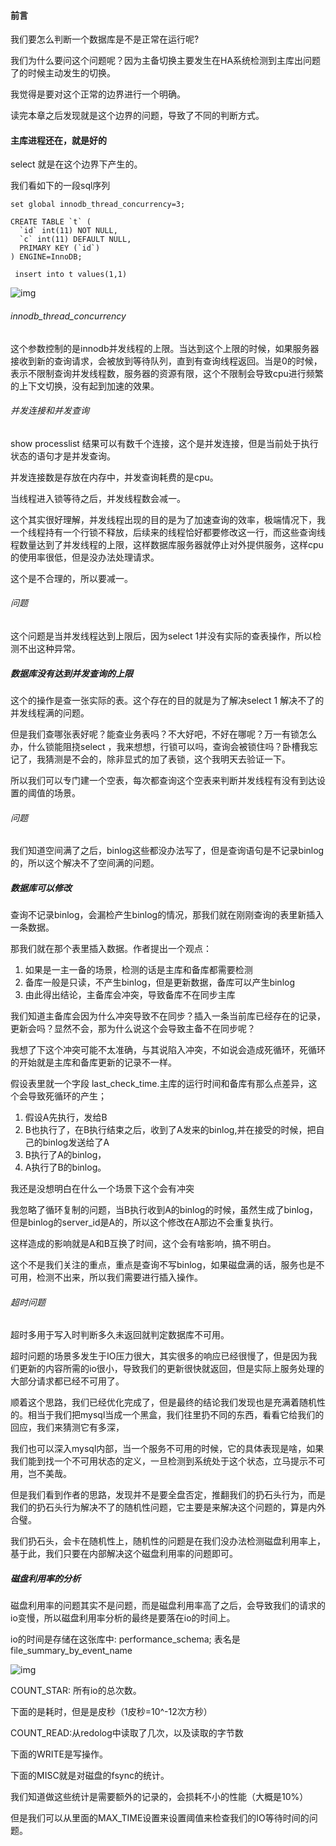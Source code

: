 #### 前言

我们要怎么判断一个数据库是不是正常在运行呢? 

我们为什么要问这个问题呢？因为主备切换主要发生在HA系统检测到主库出问题了的时候主动发生的切换。



我觉得是要对这个正常的边界进行一个明确。



读完本章之后发现就是这个边界的问题，导致了不同的判断方式。



#### 主库进程还在，就是好的

select 就是在这个边界下产生的。

我们看如下的一段sql序列

```mysql
set global innodb_thread_concurrency=3;

CREATE TABLE `t` (
  `id` int(11) NOT NULL,
  `c` int(11) DEFAULT NULL,
  PRIMARY KEY (`id`)
) ENGINE=InnoDB;

 insert into t values(1,1)
```

![img](https://static001.geekbang.org/resource/image/35/55/35076dd3d0a0d44d22b76d2a29885255.png)

###### innodb_thread_concurrency

这个参数控制的是innodb并发线程的上限。当达到这个上限的时候，如果服务器接收到新的查询请求，会被放到等待队列，直到有查询线程返回。当是0的时候，表示不限制查询并发线程数，服务器的资源有限，这个不限制会导致cpu进行频繁的上下文切换，没有起到加速的效果。

###### 并发连接和并发查询

show processlist 结果可以有数千个连接，这个是并发连接，但是当前处于执行状态的语句才是并发查询。

并发连接数是存放在内存中，并发查询耗费的是cpu。



当线程进入锁等待之后，并发线程数会减一。

这个其实很好理解，并发线程出现的目的是为了加速查询的效率，极端情况下，我一个线程持有一个行锁不释放，后续来的线程恰好都要修改这一行，而这些查询线程数量达到了并发线程的上限，这样数据库服务器就停止对外提供服务，这样cpu的使用率很低，但是没办法处理请求。

这个是不合理的，所以要减一。



###### 问题

这个问题是当并发线程达到上限后，因为select 1并没有实际的查表操作，所以检测不出这种异常。





##### 数据库没有达到并发查询的上限

这个的操作是查一张实际的表。这个存在的目的就是为了解决select 1 解决不了的并发线程满的问题。



但是我们查哪张表好呢？能查业务表吗？不大好吧，不好在哪呢？万一有锁怎么办，什么锁能阻挠select ，我来想想，行锁可以吗，查询会被锁住吗？卧槽我忘记了，我猜测是不会的，除非显式的加了表锁，这个我明天去验证一下。

所以我们可以专门建一个空表，每次都查询这个空表来判断并发线程有没有到达设置的阈值的场景。



###### 问题

我们知道空间满了之后，binlog这些都没办法写了，但是查询语句是不记录binlog的，所以这个解决不了空间满的问题。



##### 数据库可以修改

查询不记录binlog，会漏检产生binlog的情况，那我们就在刚刚查询的表里新插入一条数据。

那我们就在那个表里插入数据。作者提出一个观点：

1. 如果是一主一备的场景，检测的话是主库和备库都需要检测
2. 备库一般是只读，不产生binlog，但是更新数据，备库可以产生binlog
3. 由此得出结论，主备库会冲突，导致备库不在同步主库

我们知道主备库会因为什么冲突导致不在同步？插入一条当前库已经存在的记录，更新会吗？显然不会，那为什么说这个会导致主备不在同步呢？

我想了下这个冲突可能不太准确，与其说陷入冲突，不如说会造成死循环，死循环的开始就是主库和备库更新的记录不一样。

假设表里就一个字段 last_check_time.主库的运行时间和备库有那么点差异，这个会导致死循环的产生；

1. 假设A先执行，发给B
2. B也执行了，在B执行结束之后，收到了A发来的binlog,并在接受的时候，把自己的binlog发送给了A
3. B执行了A的binlog，
4. A执行了B的binlog。

我还是没想明白在什么一个场景下这个会有冲突



我忽略了循环复制的问题，当B执行收到A的binlog的时候，虽然生成了binlog，但是binlog的server_id是A的，所以这个修改在A那边不会重复执行。

这样造成的影响就是A和B互换了时间，这个会有啥影响，搞不明白。

这个不是我们关注的重点，重点是查询不写binlog，如果磁盘满的话，服务也是不可用，检测不出来，所以我们需要进行插入操作。



###### 超时问题

超时多用于写入时判断多久未返回就判定数据库不可用。

超时问题的场景多发生于IO压力很大，其实很多的响应已经很慢了，但是因为我们更新的内容所需的io很小，导致我们的更新很快就返回，但是实际上服务处理的大部分请求都已经不可用了。



顺着这个思路，我们已经优化完成了，但是最终的结论我们发现也是充满着随机性的。相当于我们把mysql当成一个黑盒，我们往里扔不同的东西，看看它给我们的回应，我们来猜测它有多深，



我们也可以深入mysql内部，当一个服务不可用的时候，它的具体表现是啥，如果我们能到找一个不可用状态的定义，一旦检测到系统处于这个状态，立马提示不可用，岂不美哉。



但是我们看到作者的思路，发现并不是要全盘否定，推翻我们的扔石头行为，而是我们的扔石头行为解决不了的随机性问题，它主要是来解决这个问题的，算是内外合璧。



我们扔石头，会卡在随机性上，随机性的问题是在我们没办法检测磁盘利用率上，基于此，我们只要在内部解决这个磁盘利用率的问题即可。



##### 磁盘利用率的分析

磁盘利用率的问题其实不是问题，而是磁盘利用率高了之后，会导致我们的请求的io变慢，所以磁盘利用率分析的最终是要落在io的时间上。

io的时间是存储在这张库中: performance_schema; 表名是file_summary_by_event_name

![img](https://static001.geekbang.org/resource/image/75/dd/752ccfe43b4eab155be17401838c62dd.png)



COUNT_STAR: 所有io的总次数。

下面的是耗时，但是是皮秒（1皮秒=10^-12次方秒）



COUNT_READ:从redolog中读取了几次，以及读取的字节数

下面的WRITE是写操作。

下面的MISC就是对磁盘的fsync的统计。



我们知道做这些统计是需要额外的记录的，会损耗不小的性能（大概是10%）

但是我们可以从里面的MAX_TIME设置来设置阈值来检查我们的IO等待时间的问题。







